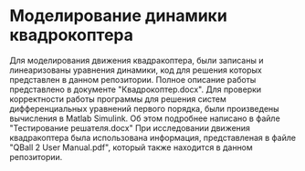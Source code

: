 # Моделирование динамики квадрокоптера
Для моделирования движения квадракоптера, были записаны и линеаризованы уравнения динамики, код для решения которых представлен в данном репозитории. 
Полное описание работы представлено в документе "Квадрокоптер.docx". 
Для проверки корректности работы программы для решения систем дифференциальных уравнений первого порядка, были произведены вычисления в Matlab Simulink. Об этом подробнее написано в файле "Тестирование решателя.docx"
При исследовании движения квадракоптера была использована информация, представленая в файле "QBall 2 User Manual.pdf", который также находится в данном репозитории.
